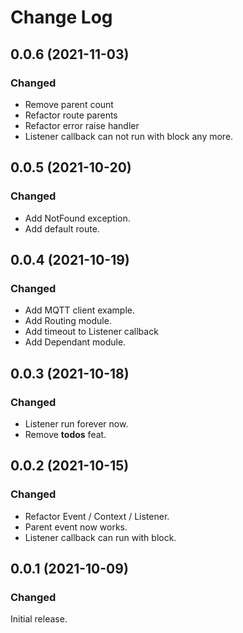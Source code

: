 # Change Log

## 0.0.6 (2021-11-03)

### Changed

- Remove parent count
- Refactor route parents
- Refactor error raise handler
- Listener callback can not run with block any more.


## 0.0.5 (2021-10-20)

### Changed

- Add NotFound exception.
- Add default route.


## 0.0.4 (2021-10-19)

### Changed

- Add MQTT client example.
- Add Routing module.
- Add timeout to Listener callback
- Add Dependant module.


## 0.0.3 (2021-10-18)

### Changed

- Listener run forever now.
- Remove __todos__ feat.


## 0.0.2 (2021-10-15)

### Changed

- Refactor Event / Context / Listener.
- Parent event now works.
- Listener callback can run with block.


## 0.0.1 (2021-10-09)

### Changed

Initial release.
